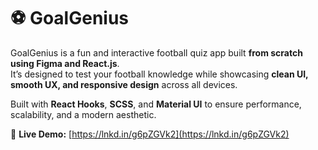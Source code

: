# ⚽ GoalGenius

GoalGenius is a fun and interactive football quiz app built **from scratch using Figma and React.js**.  
It’s designed to test your football knowledge while showcasing **clean UI, smooth UX, and responsive design** across all devices.

Built with **React Hooks**, **SCSS**, and **Material UI** to ensure performance, scalability, and a modern aesthetic.  

🔗 **Live Demo:** [https://lnkd.in/g6pZGVk2](https://lnkd.in/g6pZGVk2)  
